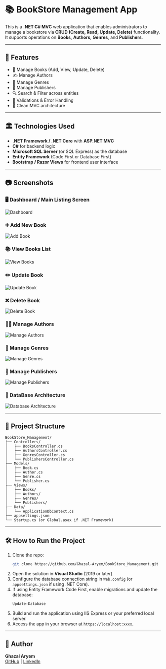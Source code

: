 # 📚 BookStore Management App

This is a **.NET C# MVC** web application that enables administrators to manage a bookstore via **CRUD (Create, Read, Update, Delete)** functionality. It supports operations on **Books**, **Authors**, **Genres**, and **Publishers**.

---

## 🚀 Features

- 📘 Manage Books (Add, View, Update, Delete)
- ✍️ Manage Authors
- 📂 Manage Genres
- 🏢 Manage Publishers
- 🔍 Search & Filter across entities
- 🧪 Validations & Error Handling
- 📄 Clean MVC architecture

---

## 🏛️ Technologies Used

- **.NET Framework / .NET Core** with **ASP.NET MVC**
- **C#** for backend logic
- **Microsoft SQL Server** (or SQL Express) as the database
- **Entity Framework** (Code First or Database First)
- **Bootstrap / Razor Views** for frontend user interface

---

## 📷 Screenshots


### 🖥️ Dashboard / Main Listing Screen  
![Dashboard](ScreenShots/home.png)

### ➕ Add New Book  
![Add Book](ScreenShots/add_book.png)

### 📚 View Books List  
![View Books](ScreenShots/home.png)

### ✏️ Update Book  
![Update Book](ScreenShots/update_book.png)

### ❌ Delete Book  
![Delete Book](ScreenShots/delete_book.png)

### 🧑‍💼 Manage Authors  
![Manage Authors](ScreenShots/author.png)

### 📂 Manage Genres  
![Manage Genres](ScreenShots/genre.png)

### 🏢 Manage Publishers  
![Manage Publishers](ScreenShots/publisher.png)

### 🏢 DataBase Architecture  
![Database Architecture](ScreenShots/database.png)

---
## 📁 Project Structure

```
BookStore_Management/
├── Controllers/
│   ├── BooksController.cs
│   ├── AuthorsController.cs
│   ├── GenresController.cs
│   └── PublishersController.cs
├── Models/
│   ├── Book.cs
│   ├── Author.cs
│   ├── Genre.cs
│   └── Publisher.cs
├── Views/
│   ├── Books/
│   ├── Authors/
│   ├── Genres/
│   └── Publishers/
├── Data/
│   └── ApplicationDbContext.cs
├── appsettings.json
└── Startup.cs (or Global.asax if .NET Framework)
```

---

## 🛠️ How to Run the Project

1. Clone the repo:
    ```bash
    git clone https://github.com/Ghazal-Aryem/BookStore_Management.git
    ```
2. Open the solution in **Visual Studio** (2019 or later).
3. Configure the database connection string in `Web.config` (or `appsettings.json` if using .NET Core).
4. If using Entity Framework Code First, enable migrations and update the database:
    ```bash
    Update-Database
    ```
5. Build and run the application using IIS Express or your preferred local server.
6. Access the app in your browser at `https://localhost:xxxx`.

---

## 👤 Author

**Ghazal Aryem**  
[GitHub](https://github.com/Ghazal-Aryem) | [LinkedIn](https://www.linkedin.com/in/ghazal-aryem-203a03255)
